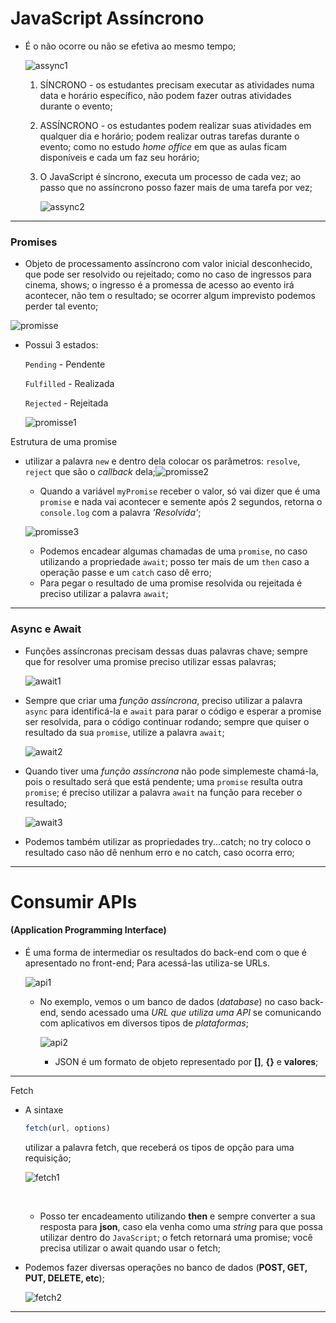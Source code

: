 # JavaScript Assíncrono

- É o não ocorre ou não se efetiva ao mesmo tempo;

  ![assync1](img/assync1.jpg)

  1. SÍNCRONO - os estudantes precisam executar as atividades numa data e horário específico, não podem fazer outras atividades durante o evento;

  2. ASSÍNCRONO - os estudantes podem realizar suas atividades em qualquer dia e horário; podem realizar outras tarefas durante o evento; como no estudo *home office* em que as aulas ficam disponíveis e cada um faz seu horário;

  3. O JavaScript é síncrono, executa um processo de cada vez; ao passo que no assíncrono posso fazer mais de uma tarefa por vez;

     ![assync2](img/assync2.jpg)

---

### Promises

- Objeto de processamento assíncrono com valor inicial desconhecido, que pode ser resolvido ou rejeitado; como no caso de ingressos para cinema, shows; o ingresso é a promessa de acesso ao evento irá acontecer, não tem o resultado; se ocorrer algum imprevisto podemos perder tal evento;

![promisse](img/promisse.jpg)



- Possui 3 estados: 

  `Pending` - Pendente

   `Fulfilled` - Realizada

   `Rejected` - Rejeitada

  ![promisse1](img/promisse1.jpg)

Estrutura de uma promise

- utilizar a palavra `new` e dentro dela colocar os parâmetros: `resolve`, `reject` que são o *callback* dela;![promisse2](img/promisse2.jpg)
  - Quando a variável `myPromise` receber o valor, só vai dizer que é uma `promise` e nada vai acontecer e semente após 2 segundos, retorna o `console.log` com a palavra *'Resolvida'*;

  ![promisse3](img/promisse3.jpg)


  - Podemos encadear algumas chamadas de uma `promise`, no caso utilizando a propriedade `await`; posso ter mais de um `then` caso a operação passe e um `catch` caso dê erro; 
  - Para pegar o resultado de uma promise resolvida ou rejeitada é preciso utilizar a palavra `await`;

---

### Async e Await

- Funções assíncronas precisam dessas duas palavras chave; sempre que for resolver uma promise preciso utilizar essas palavras;

  ![await1](img/await1.jpg)

- Sempre que criar uma *função assíncrona*, preciso utilizar a palavra `async` para identificá-la e `await` para parar o código e esperar a promise ser resolvida, para o código continuar rodando; sempre que quiser o resultado da sua `promise`, utilize a palavra `await`;

  ![await2](img/await2.jpg)

- Quando tiver uma *função assíncrona* não pode simplemeste chamá-la, pois o resultado será que está pendente; uma `promise` resulta outra `promise`; é preciso utilizar a palavra `await` na função para receber o resultado;

  ![await3](img/await3.jpg)

- Podemos também utilizar as propriedades try...catch; no try coloco o resultado caso não dê nenhum erro e no catch, caso ocorra erro;

---



# Consumir APIs

#### (Application Programming Interface) 

- É uma forma de intermediar os resultados do back-end com o que é apresentado no front-end; Para acessá-las utiliza-se URLs.

  ![api1](img/api1.jpg)

  - No exemplo, vemos o um banco de dados (*database*) no caso back-end, sendo acessado uma *URL que utiliza uma API* se comunicando com aplicativos em diversos tipos de *plataformas*;

    ![api2](img/api2.jpg)

    - JSON é um formato de objeto representado por **[]**, **{}** e **valores**;

---

Fetch

- A sintaxe 

  ```javascript
  fetch(url, options)
  ```

  utilizar a palavra fetch, que receberá os tipos de opção para uma requisição;

  ![fetch1](img/fetch1.jpg)

  ​

  - Posso ter encadeamento utilizando **then** e sempre converter a sua resposta para **json**, caso ela venha como uma *string* para que possa utilizar dentro do `JavaScript`;  o fetch retornará uma promise; você precisa utilizar o await quando usar o fetch;

- Podemos fazer diversas operações no banco de dados (**POST, GET, PUT, DELETE, etc**);

  ![fetch2](img/fetch2.jpg)

---

